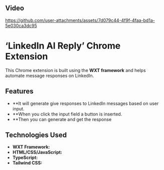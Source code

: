 ## Video
https://github.com/user-attachments/assets/7d079c44-4f9f-4faa-bd1a-5e030ca3dc95

# ‘LinkedIn AI Reply’ Chrome Extension

This Chrome extension is built using the **WXT framework** and helps automate message responses on LinkedIn. 

## Features
- **It will generate give responses to LinkedIn messages based on user input.
- **When you click the input field a button is inserted.
- **Then you can generate and get the response 


## Technologies Used

- **WXT Framework:**
- **HTML/CSS/JavaScript:**
- **TypeScript:**
- **Tailwind CSS:**
